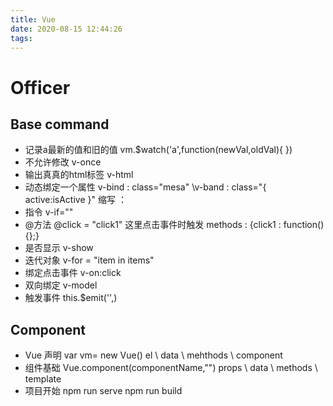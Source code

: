 ```yaml
---
title: Vue
date: 2020-08-15 12:44:26
tags:
---
```

# Officer
## Base command
- 记录a最新的值和旧的值
vm.$watch('a',function(newVal,oldVal){	})
- 不允许修改
v-once
- 输出真真的html标签
v-html
- 动态绑定一个属性
v-bind : class="mesa" \v-band : class="{ active:isActive }"         缩写 ：
- 指令
v-if=""
- @方法
@click = "click1"       这里点击事件时触发
methods : {click1 : function(){};}
- 是否显示 
v-show
- 迭代对象
v-for = "item in items"
- 绑定点击事件
v-on:click
- 双向绑定
v-model
- 触发事件
this.$emit('',)

## Component
- Vue 声明
var vm= new Vue()
el \ data \ mehthods \ component
- 组件基础
Vue.component(componentName,"")
props \ data \ methods \ template  
- 项目开始
npm run serve
npm run build
